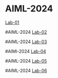 # AIML-2024
[Lab-01](https://github.com/divyanshuforaiml/2203A52014-AIML-2024.git)

#AIML-2024
[Lab-02](https://github.com/divyanshuforaiml/2203A52014-AIML-2024.git)

#AIML-2024
[Lab-03](https://github.com/divyanshuforaiml/2203A52014-AIML-2024.git)

#AIMl-2024
[Lab-04](https://github.com/divyanshuforaiml/2203A52014-AIML-2024.git)

#AIML-2024
[Lab-05](https://github.com/divyanshuforaiml/2203A52014-AIML-2024.git)

#AIML-2024
[Lab-06](https://github.com/divyanshuforaiml/2203A52014-AIML-2024.git)

